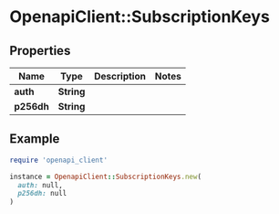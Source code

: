 # OpenapiClient::SubscriptionKeys

## Properties

| Name | Type | Description | Notes |
| ---- | ---- | ----------- | ----- |
| **auth** | **String** |  |  |
| **p256dh** | **String** |  |  |

## Example

```ruby
require 'openapi_client'

instance = OpenapiClient::SubscriptionKeys.new(
  auth: null,
  p256dh: null
)
```

